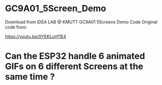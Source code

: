 # GC9A01_5Screen_Demo
Download from IDEA LAB @ KMUTT
GC9A01 5Screens Demo Code
 Original code from:

https://youtu.be/0YEKLuVf1E4
# Can the ESP32 handle 6 animated GIFs on 6 different Screens at the same time ?

